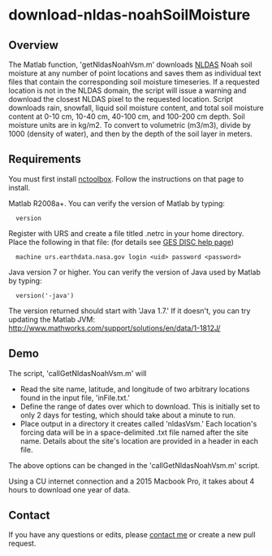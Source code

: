 # download-nldas-noahSoilMoisture

## Overview
The Matlab function, 'getNldasNoahVsm.m' downloads [NLDAS](http://ldas.gsfc.nasa.gov/nldas/) Noah soil moisture at any number of point locations and saves them as individual text files that contain the corresponding soil moisture timeseries. If a requested location is not in the NLDAS domain, the script will issue a warning and download the closest NLDAS pixel to the requested location. Script downloads rain, snowfall, liquid soil moisture content, and total soil moisture content at 0-10 cm, 10-40 cm, 40-100 cm, and 100-200 cm depth. Soil moisture units are in kg/m2. To convert to volumetric (m3/m3), divide by 1000 (density of water), and then by the depth of the soil layer in meters.

## Requirements

You must first install [nctoolbox](https://github.com/nctoolbox/nctoolbox). Follow the instructions on that page to install.

Matlab R2008a+. You can verify the version of Matlab by typing:

      version

Register with URS and create a file titled .netrc in your home directory. Place the following in that file: (for details see [GES DISC help page](https://disc.sci.gsfc.nasa.gov/recipes/?q=recipes/How-to-Download-Data-Files-from-HTTP-Service-with-wget))

      machine urs.earthdata.nasa.gov login <uid> password <password>

Java version 7 or higher. You can verify the version of Java used by Matlab by typing:

      version('-java')

The version returned should start with 'Java 1.7.' If it doesn't, you can try updating the Matlab JVM: http://www.mathworks.com/support/solutions/en/data/1-1812J/

## Demo

The script, 'callGetNldasNoahVsm.m' will
* Read the site name, latitude, and longitude of two arbitrary locations found in the input file, 'inFile.txt.'
* Define the range of dates over which to download. This is initially set to only 2 days for testing, which should take about a minute to run.
* Place output in a directory it creates called 'nldasVsm.' Each location's forcing data will be in a space-delimited .txt file named after the site name. Details about the site's location are provided in a header in each file.

The above options can be changed in the 'callGetNldasNoahVsm.m' script.

Using a CU internet connection and a 2015 Macbook Pro, it takes about 4 hours to download one year of data.

## Contact
If you have any questions or edits, please [contact me](mailto:peter.shellito@colorado.edu) or create a new pull request.
